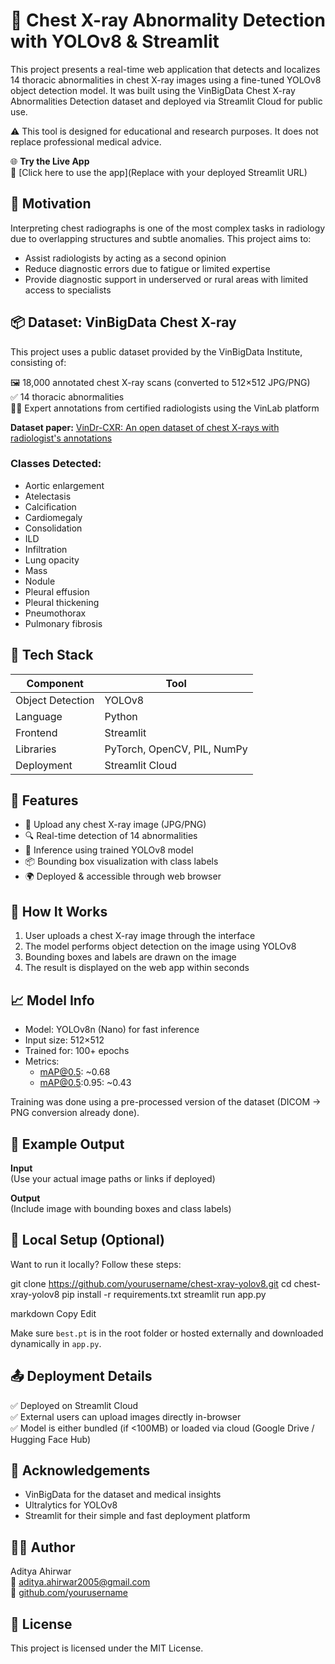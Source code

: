 # 🩻 Chest X-ray Abnormality Detection with YOLOv8 & Streamlit

This project presents a real-time web application that detects and localizes 14 thoracic abnormalities in chest X-ray images using a fine-tuned YOLOv8 object detection model. It was built using the VinBigData Chest X-ray Abnormalities Detection dataset and deployed via Streamlit Cloud for public use.

⚠️ This tool is designed for educational and research purposes. It does not replace professional medical advice.

🌐 **Try the Live App**  
🚀 [Click here to use the app](Replace with your deployed Streamlit URL)

## 🧠 Motivation
Interpreting chest radiographs is one of the most complex tasks in radiology due to overlapping structures and subtle anomalies. This project aims to:

- Assist radiologists by acting as a second opinion
- Reduce diagnostic errors due to fatigue or limited expertise
- Provide diagnostic support in underserved or rural areas with limited access to specialists

## 📦 Dataset: VinBigData Chest X-ray
This project uses a public dataset provided by the VinBigData Institute, consisting of:

🖼️ 18,000 annotated chest X-ray scans (converted to 512×512 JPG/PNG)  
✅ 14 thoracic abnormalities  
🧑‍⚕️ Expert annotations from certified radiologists using the VinLab platform  

**Dataset paper:** [VinDr-CXR: An open dataset of chest X-rays with radiologist's annotations](https://arxiv.org/pdf/2012.15029)


### Classes Detected:
- Aortic enlargement
- Atelectasis
- Calcification
- Cardiomegaly
- Consolidation
- ILD
- Infiltration
- Lung opacity
- Mass
- Nodule
- Pleural effusion
- Pleural thickening
- Pneumothorax
- Pulmonary fibrosis

## 🧰 Tech Stack

| Component         | Tool           |
|-------------------|----------------|
| Object Detection  | YOLOv8         |
| Language          | Python         |
| Frontend          | Streamlit      |
| Libraries         | PyTorch, OpenCV, PIL, NumPy |
| Deployment        | Streamlit Cloud |

## 🚀 Features
- 🩻 Upload any chest X-ray image (JPG/PNG)
- 🔍 Real-time detection of 14 abnormalities
- 🧠 Inference using trained YOLOv8 model
- 📦 Bounding box visualization with class labels
- 🌍 Deployed & accessible through web browser

## 📸 How It Works
1. User uploads a chest X-ray image through the interface
2. The model performs object detection on the image using YOLOv8
3. Bounding boxes and labels are drawn on the image
4. The result is displayed on the web app within seconds

## 📈 Model Info
- Model: YOLOv8n (Nano) for fast inference
- Input size: 512×512
- Trained for: 100+ epochs
- Metrics:
  - mAP@0.5: ~0.68
  - mAP@0.5:0.95: ~0.43

Training was done using a pre-processed version of the dataset (DICOM → PNG conversion already done).

## 🧪 Example Output
**Input**  
(Use your actual image paths or links if deployed)

**Output**  
(Include image with bounding boxes and class labels)

## 🧰 Local Setup (Optional)
Want to run it locally? Follow these steps:

git clone https://github.com/yourusername/chest-xray-yolov8.git cd chest-xray-yolov8 pip install -r requirements.txt streamlit run app.py

markdown
Copy
Edit

Make sure `best.pt` is in the root folder or hosted externally and downloaded dynamically in `app.py`.

## 📤 Deployment Details
✅ Deployed on Streamlit Cloud  
✅ External users can upload images directly in-browser  
✅ Model is either bundled (if <100MB) or loaded via cloud (Google Drive / Hugging Face Hub)

## 🙏 Acknowledgements
- VinBigData for the dataset and medical insights
- Ultralytics for YOLOv8
- Streamlit for their simple and fast deployment platform

## 👨‍💻 Author
Aditya Ahirwar  
📧 aditya.ahirwar2005@gmail.com  
🔗 [github.com/yourusername](https://github.com/yourusername)

## 📜 License
This project is licensed under the MIT License.
